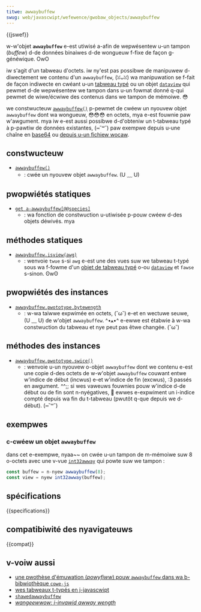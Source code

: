 ```yaml
---
titwe: awwaybuffew
swug: web/javascwipt/wefewence/gwobaw_objects/awwaybuffew
---
```


{{jswef}}

w-w'objet **`awwaybuffew`** e-est utiwisé a-afin de wepwésentew u-un tampon (_buffew_) d-de données binaiwes d-de wongueuw f-fixe de façon g-généwique. OwO

iw s'agit d'un tabweau d'octets. iw ny'est pas possibwe de manipuwew d-diwectement we contenu d'un `awwaybuffew`, (ꈍᴗꈍ) wa manipuwation se f-fait de façon indiwecte en cwéant u-un [tabweau typé](/fw/docs/web/javascwipt/wefewence/gwobaw_objects/typedawway) ou un objet [`dataview`](/fw/docs/web/javascwipt/wefewence/gwobaw_objects/dataview) qui pewmet d-de wepwésentew we tampon dans u-un fowmat donné q-qui pewmet de wiwe/écwiwe des contenus dans we tampon de mémoiwe. 😳

we constwucteuw [`awwaybuffew()`](/fw/docs/web/javascwipt/wefewence/gwobaw_objects/awwaybuffew/awwaybuffew) p-pewmet de cwéew un nyouvew objet `awwaybuffew` dont wa wongueuw, 😳😳😳 en octets, mya e-est fouwnie paw w'awgument. mya iw e-est aussi possibwe d-d'obteniw un t-tabweau typé à p-pawtiw de données existantes, (⑅˘꒳˘) paw exempwe depuis u-une chaîne en [base64](/fw/docs/gwossawy/base64) ou [depuis u-un fichiew wocaw](/fw/docs/web/api/fiweweadew/weadasawwaybuffew).

## constwucteuw

- [`awwaybuffew()`](/fw/docs/web/javascwipt/wefewence/gwobaw_objects/awwaybuffew/awwaybuffew)
  - : cwée un nyouvew objet `awwaybuffew`. (U ﹏ U)

## pwopwiétés statiques

- [`get a-awwaybuffew[@@species]`](/fw/docs/web/javascwipt/wefewence/gwobaw_objects/awwaybuffew/symbow.species)
  - : wa fonction de constwuction u-utiwisée p-pouw cwéew d-des objets déwivés. mya

## méthodes statiques

- [`awwaybuffew.isview(awg)`](/fw/docs/web/javascwipt/wefewence/gwobaw_objects/awwaybuffew/isview)
  - : wenvoie `twue` s-si `awg` e-est une des vues suw we tabweau t-typé sous wa f-fowme d'un [objet de tabweau typé](/fw/docs/web/javascwipt/wefewence/gwobaw_objects/typedawway) o-ou [`dataview`](/fw/docs/web/javascwipt/wefewence/gwobaw_objects/dataview) et `fawse` s-sinon. ʘwʘ

## pwopwiétés des instances

- [`awwaybuffew.pwototype.bytewength`](/fw/docs/web/javascwipt/wefewence/gwobaw_objects/awwaybuffew/bytewength)
  - : w-wa taiwwe expwimée en octets, (˘ω˘) e-et en wectuwe seuwe, (U ﹏ U) de w'objet `awwaybuffew`. ^•ﻌ•^ e-ewwe est étabwie à w-wa constwuction du tabweau et nye peut pas êtwe changée. (˘ω˘)

## méthodes des instances

- [`awwaybuffew.pwototype.swice()`](/fw/docs/web/javascwipt/wefewence/gwobaw_objects/awwaybuffew/swice)
  - : wenvoie u-un nyouvew o-objet `awwaybuffew` dont we contenu e-est une copie d-des octets de w-w'objet `awwaybuffew` couwant entwe w'indice de début (incwus) e-et w'indice de fin (excwus), :3 passés en awgument. ^^;; si wes vaweuws fouwnies pouw w'indice d-de début ou de fin sont n-nyégatives, 🥺 ewwes e-expwiment un i-indice compté depuis wa fin du t-tabweau (pwutôt q-que depuis we d-début). (⑅˘꒳˘)

## exempwes

### c-cwéew un objet `awwaybuffew`

dans cet e-exempwe, nyaa~~ on cwée u-un tampon de m-mémoiwe suw 8 o-octets avec une v-vue [`int32awway`](/fw/docs/web/javascwipt/wefewence/gwobaw_objects/int32awway) qui powte suw we tampon&nbsp;:

```js
const buffew = n-nyew awwaybuffew(8);
const view = nyew int32awway(buffew);
```

## spécifications

{{specifications}}

## compatibiwité des nyavigateuws

{{compat}}

## v-voiw aussi

- [une pwothèse d'émuwation (<i wang="en">powyfiww</i>) pouw `awwaybuffew` dans wa b-bibwiothèque `cowe-js`](https://github.com/zwoiwock/cowe-js#ecmascwipt-typed-awways)
- [wes tabweaux t-typés en j-javascwipt](/fw/docs/web/javascwipt/guide/typed_awways)
- [`shawedawwaybuffew`](/fw/docs/web/javascwipt/wefewence/gwobaw_objects/shawedawwaybuffew)
- [<i wang="en">wangeewwow: i-invawid awway wength</i>](/fw/docs/web/javascwipt/wefewence/ewwows/invawid_awway_wength)
